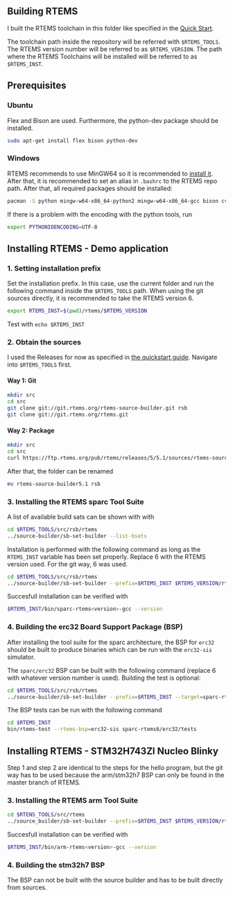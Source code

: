 ## Building RTEMS

I built the RTEMS toolchain in this folder like
specified in the [Quick Start](https://docs.rtems.org/branches/master/user/start/index.html).

The toolchain path inside the repository will be referred with `$RTEMS_TOOLS`.
The RTEMS version number will be referred to as `$RTEMS_VERSION`.
The path where the RTEMS Toolchains will be installed will be referred to as `$RTEMS_INST`.

## Prerequisites

### Ubuntu
Flex and Bison are used. Furthermore, the python-dev package should be installed.

```sh
sudo apt-get install flex bison python-dev
```

### Windows

RTEMS recommends to use MinGW64 so it is recommended to [install it](https://www.msys2.org/).
After that, it is recommended to set an alias in `.bashrc` to the RTEMS repo path.
After that, all required packages should be installed:

```sh
pacman -S python mingw-w64-x86_64-python2 mingw-w64-x86_64-gcc bison cvs diffutils git make patch tar texinfo unzip flex
```

If there is a problem with the encoding with the python tools, run

```sh
export PYTHONIOENCODING=UTF-8
```

## Installing RTEMS - Demo application

### 1. Setting installation prefix

Set the installation prefix. In this case, use the current folder
and run the following command inside the `$RTEMS_TOOLS` path.
When using the git sources directly, it is recommended to take the RTEMS version 6.

```sh
export RTEMS_INST=$(pwd)/rtems/$RTEMS_VERSION
```

Test with `echo $RTEMS_INST`

### 2. Obtain the sources

I used the Releases for now as specified in 
[the quickstart guide](https://docs.rtems.org/branches/master/user/start/sources.html).
Navigate into `$RTEMS_TOOLS` first.

#### Way 1: Git
```sh
mkdir src
cd src
git clone git://git.rtems.org/rtems-source-builder.git rsb
git clone git://git.rtems.org/rtems.git
```

#### Way 2: Package
```sh
mkdir src
cd src
curl https://ftp.rtems.org/pub/rtems/releases/5/5.1/sources/rtems-source-builder-5.1.tar.xz | tar xJf -
```

After that, the folder can be renamed 
```sh
mv rtems-source-builder5.1 rsb
```

### 3. Installing the RTEMS sparc Tool Suite

A list of available build sats can be shown with with
```sh
cd $RTEMS_TOOLS/src/rsb/rtems
../source-builder/sb-set-builder --list-bsets
```

Installation is performed with the following command
as long as the `RTEMS_INST` variable has been set properly.
Replace 6 with the RTEMS version used. For the git way, 6 was used.

```sh
cd $RTEMS_TOOLS/src/rsb/rtems
../source-builder/sb-set-builder --prefix=$RTEMS_INST $RTEMS_VERSION/rtems-sparc
```

Succesfull installation can be verified with
```sh
$RTEMS_INST/bin/sparc-rtems<version>-gcc --version
```

### 4. Building the erc32 Board Support Package (BSP)

After installing the tool suite for the sparc architecture, the BSP for `erc32` should be built to produce binaries which can be run with the `erc32-sis` simulator.

The `sparc/erc32` BSP can be built with the following command (replace 6 with whatever version number is used). Building the test is optional:

```sh
cd $RTEMS_TOOLS/src/rsb/rtems
../source-builder/sb-set-builder --prefix=$RTEMS_INST --target=sparc-rtems6 --with-rtems-bsp=erc32 --with-rtems-tests=yes 6/rtems-kernel
```

The BSP tests can be run with the following command

```sh
cd $RTEMS_INST
bin/rtems-test --rtems-bsp=erc32-sis sparc-rtems6/erc32/tests
```

## Installing RTEMS - STM32H743ZI Nucleo Blinky

Step 1 and step 2 are identical to the steps for the hello program, but the git way has to be used because the arm/stm32h7 BSP can only be found in the master branch of RTEMS.

### 3. Installing the RTEMS arm Tool Suite

```sh
cd $RTENS_TOOLS/src/rtems
../source_builder/sb-set-builder --prefix=$RTEMS_INST $RTEMS_VERSION/rtems-arm
```

Succesfull installation can be verified with
```sh
$RTEMS_INST/bin/arm-rtems<version>-gcc --version
```

### 4. Building the stm32h7 BSP

The BSP can not be built with the source builder and has to be built directly from sources.



